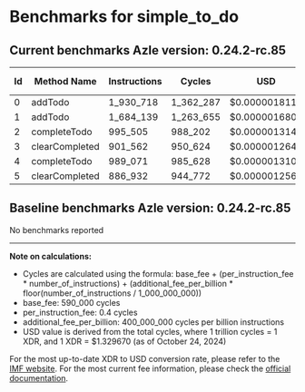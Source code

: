 # Benchmarks for simple_to_do

## Current benchmarks Azle version: 0.24.2-rc.85

| Id  | Method Name    | Instructions | Cycles    | USD           | USD/Million Calls |
| --- | -------------- | ------------ | --------- | ------------- | ----------------- |
| 0   | addTodo        | 1_930_718    | 1_362_287 | $0.0000018114 | $1.81             |
| 1   | addTodo        | 1_684_139    | 1_263_655 | $0.0000016802 | $1.68             |
| 2   | completeTodo   | 995_505      | 988_202   | $0.0000013140 | $1.31             |
| 3   | clearCompleted | 901_562      | 950_624   | $0.0000012640 | $1.26             |
| 4   | completeTodo   | 989_071      | 985_628   | $0.0000013106 | $1.31             |
| 5   | clearCompleted | 886_932      | 944_772   | $0.0000012562 | $1.25             |

## Baseline benchmarks Azle version: 0.24.2-rc.85

No benchmarks reported

---

**Note on calculations:**

-   Cycles are calculated using the formula: base_fee + (per_instruction_fee \* number_of_instructions) + (additional_fee_per_billion \* floor(number_of_instructions / 1_000_000_000))
-   base_fee: 590_000 cycles
-   per_instruction_fee: 0.4 cycles
-   additional_fee_per_billion: 400_000_000 cycles per billion instructions
-   USD value is derived from the total cycles, where 1 trillion cycles = 1 XDR, and 1 XDR = $1.329670 (as of October 24, 2024)

For the most up-to-date XDR to USD conversion rate, please refer to the [IMF website](https://www.imf.org/external/np/fin/data/rms_sdrv.aspx).
For the most current fee information, please check the [official documentation](https://internetcomputer.org/docs/current/developer-docs/gas-cost#execution).
